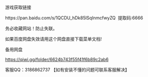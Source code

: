 <head>
  <style>

    p {

      font-size: 24px;

    }

  </style>

</head>

<body>

  <p> 游戏获取链接 </p>

<p>  https://pan.baidu.com/s/1QCDU_hDk85lSqInmcfwyZQ 
提取码:6666
</p>
<p> 务必收藏网站！防止失联。</p>

<p> 如果百度网盘失效请用这个网盘直接下载菜单文档!</p>

<p>  备用网盘  

https://qiwi.gg/folder/6624b743f55f41f6b89c2ab6
</p>

<p>  客服QQ：3186862737 【如有安装不懂的问题可联系客服解决】 </p>

</body>
